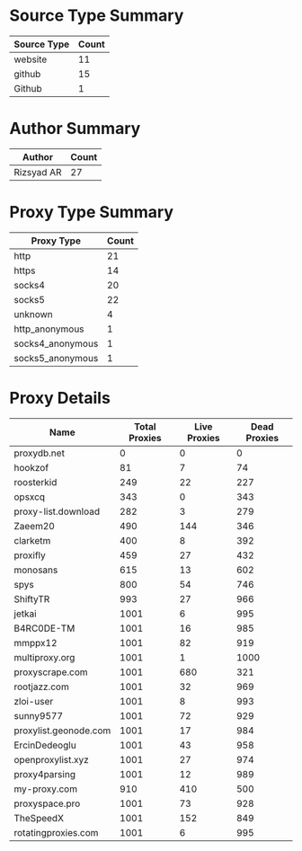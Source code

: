 # Source Type Summary

| Source Type | Count |
|-------------|-------|
| website | 11 |
| github | 15 |
| Github | 1 |


# Author Summary

| Author | Count |
|--------|-------|
| Rizsyad AR | 27 |


# Proxy Type Summary

| Proxy Type | Count |
|------------|-------|
| http | 21 |
| https | 14 |
| socks4 | 20 |
| socks5 | 22 |
| unknown | 4 |
| http_anonymous | 1 |
| socks4_anonymous | 1 |
| socks5_anonymous | 1 |


# Proxy Details

| Name | Total Proxies | Live Proxies | Dead Proxies |
|------|---------------|--------------|---------------|
| proxydb.net | 0 | 0 | 0 |
| hookzof | 81 | 7 | 74 |
| roosterkid | 249 | 22 | 227 |
| opsxcq | 343 | 0 | 343 |
| proxy-list.download | 282 | 3 | 279 |
| Zaeem20 | 490 | 144 | 346 |
| clarketm | 400 | 8 | 392 |
| proxifly | 459 | 27 | 432 |
| monosans | 615 | 13 | 602 |
| spys | 800 | 54 | 746 |
| ShiftyTR | 993 | 27 | 966 |
| jetkai | 1001 | 6 | 995 |
| B4RC0DE-TM | 1001 | 16 | 985 |
| mmppx12 | 1001 | 82 | 919 |
| multiproxy.org | 1001 | 1 | 1000 |
| proxyscrape.com | 1001 | 680 | 321 |
| rootjazz.com | 1001 | 32 | 969 |
| zloi-user | 1001 | 8 | 993 |
| sunny9577 | 1001 | 72 | 929 |
| proxylist.geonode.com | 1001 | 17 | 984 |
| ErcinDedeoglu | 1001 | 43 | 958 |
| openproxylist.xyz | 1001 | 27 | 974 |
| proxy4parsing | 1001 | 12 | 989 |
| my-proxy.com | 910 | 410 | 500 |
| proxyspace.pro | 1001 | 73 | 928 |
| TheSpeedX | 1001 | 152 | 849 |
| rotatingproxies.com | 1001 | 6 | 995 |
